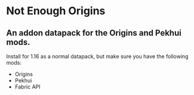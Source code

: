 # Not Enough Origins
## An addon datapack for the Origins and Pekhui mods.
Install for 1.16 as a normal datapack, but make sure you have the following mods:
* Origins
* Pekhui
* Fabric API
